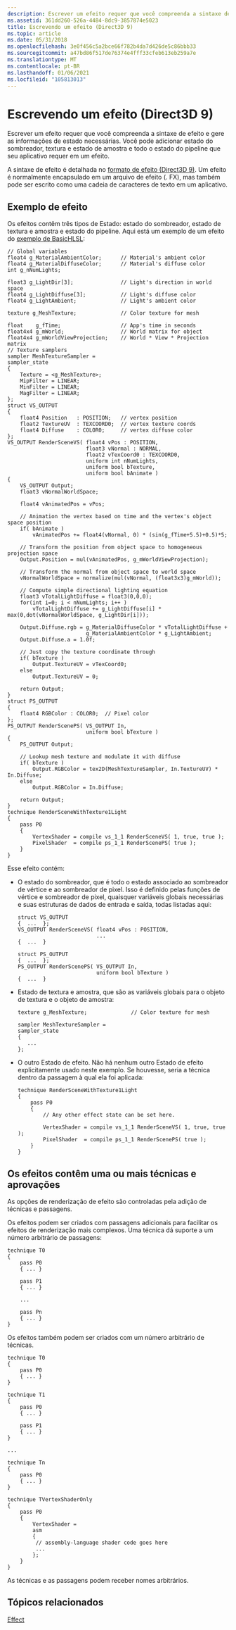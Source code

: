 ```yaml
---
description: Escrever um efeito requer que você compreenda a sintaxe de efeito e gere as informações de estado necessárias. Você pode adicionar estado do sombreador, textura e estado de amostra e todo o estado do pipeline que seu aplicativo requer em um efeito.
ms.assetid: 361dd260-526a-4484-8dc9-3857874e5023
title: Escrevendo um efeito (Direct3D 9)
ms.topic: article
ms.date: 05/31/2018
ms.openlocfilehash: 3e0f456c5a2bce66f782b4da7d426de5c86bbb33
ms.sourcegitcommit: a47bd86f517de76374e4fff33cfeb613eb259a7e
ms.translationtype: MT
ms.contentlocale: pt-BR
ms.lasthandoff: 01/06/2021
ms.locfileid: "105813013"
---
```

# <a name="writing-an-effect-direct3d-9"></a>Escrevendo um efeito (Direct3D 9)

Escrever um efeito requer que você compreenda a sintaxe de efeito e gere as informações de estado necessárias. Você pode adicionar estado do sombreador, textura e estado de amostra e todo o estado do pipeline que seu aplicativo requer em um efeito.

A sintaxe de efeito é detalhada no [formato de efeito (Direct3D 9)](dx9-graphics-reference-effects-file-format.md). Um efeito é normalmente encapsulado em um arquivo de efeito (. FX), mas também pode ser escrito como uma cadeia de caracteres de texto em um aplicativo.

## <a name="effect-example"></a>Exemplo de efeito

Os efeitos contêm três tipos de Estado: estado do sombreador, estado de textura e amostra e estado do pipeline. Aqui está um exemplo de um efeito do [exemplo de BasicHLSL](https://msdn.microsoft.com/library/Ee416223(v=VS.85).aspx):


```
// Global variables
float4 g_MaterialAmbientColor;      // Material's ambient color
float4 g_MaterialDiffuseColor;      // Material's diffuse color
int g_nNumLights;

float3 g_LightDir[3];               // Light's direction in world space
float4 g_LightDiffuse[3];           // Light's diffuse color
float4 g_LightAmbient;              // Light's ambient color

texture g_MeshTexture;              // Color texture for mesh

float    g_fTime;                   // App's time in seconds
float4x4 g_mWorld;                  // World matrix for object
float4x4 g_mWorldViewProjection;    // World * View * Projection matrix
// Texture samplers
sampler MeshTextureSampler = 
sampler_state
{
    Texture = <g_MeshTexture>;
    MipFilter = LINEAR;
    MinFilter = LINEAR;
    MagFilter = LINEAR;
};
struct VS_OUTPUT
{
    float4 Position   : POSITION;   // vertex position 
    float2 TextureUV  : TEXCOORD0;  // vertex texture coords 
    float4 Diffuse    : COLOR0;     // vertex diffuse color
};
VS_OUTPUT RenderSceneVS( float4 vPos : POSITION, 
                         float3 vNormal : NORMAL,
                         float2 vTexCoord0 : TEXCOORD0,
                         uniform int nNumLights,
                         uniform bool bTexture,
                         uniform bool bAnimate )
{
    VS_OUTPUT Output;
    float3 vNormalWorldSpace;
  
    float4 vAnimatedPos = vPos;
    
    // Animation the vertex based on time and the vertex's object space position
    if( bAnimate )
        vAnimatedPos += float4(vNormal, 0) * (sin(g_fTime+5.5)+0.5)*5;
    
    // Transform the position from object space to homogeneous projection space
    Output.Position = mul(vAnimatedPos, g_mWorldViewProjection);
    
    // Transform the normal from object space to world space    
    vNormalWorldSpace = normalize(mul(vNormal, (float3x3)g_mWorld));
    
    // Compute simple directional lighting equation
    float3 vTotalLightDiffuse = float3(0,0,0);
    for(int i=0; i < nNumLights; i++ )
        vTotalLightDiffuse += g_LightDiffuse[i] * max(0,dot(vNormalWorldSpace, g_LightDir[i]));
        
    Output.Diffuse.rgb = g_MaterialDiffuseColor * vTotalLightDiffuse + 
                         g_MaterialAmbientColor * g_LightAmbient;   
    Output.Diffuse.a = 1.0f; 
    
    // Just copy the texture coordinate through
    if( bTexture ) 
        Output.TextureUV = vTexCoord0; 
    else
        Output.TextureUV = 0; 
    
    return Output;    
}
struct PS_OUTPUT
{
    float4 RGBColor : COLOR0;  // Pixel color    
};
PS_OUTPUT RenderScenePS( VS_OUTPUT In,
                         uniform bool bTexture ) 
{ 
    PS_OUTPUT Output;

    // Lookup mesh texture and modulate it with diffuse
    if( bTexture )
        Output.RGBColor = tex2D(MeshTextureSampler, In.TextureUV) * In.Diffuse;
    else
        Output.RGBColor = In.Diffuse;

    return Output;
}
technique RenderSceneWithTexture1Light
{
    pass P0
    {          
        VertexShader = compile vs_1_1 RenderSceneVS( 1, true, true );
        PixelShader  = compile ps_1_1 RenderScenePS( true ); 
    }
}
```



Esse efeito contém:

-   O estado do sombreador, que é todo o estado associado ao sombreador de vértice e ao sombreador de pixel. Isso é definido pelas funções de vértice e sombreador de pixel, quaisquer variáveis globais necessárias e suas estruturas de dados de entrada e saída, todas listadas aqui:

    ```
    struct VS_OUTPUT
    {  ...  };
    VS_OUTPUT RenderSceneVS( float4 vPos : POSITION, 
                             ...
    {  ...  }

    struct PS_OUTPUT
    {  ...  };
    PS_OUTPUT RenderScenePS( VS_OUTPUT In,
                             uniform bool bTexture ) 
    {  ...  }
    ```

    

-   Estado de textura e amostra, que são as variáveis globais para o objeto de textura e o objeto de amostra:

    ```
    texture g_MeshTexture;              // Color texture for mesh

    sampler MeshTextureSampler = 
    sampler_state
    {
       ...
    };
    ```

    

-   O outro Estado de efeito. Não há nenhum outro Estado de efeito explicitamente usado neste exemplo. Se houvesse, seria a técnica dentro da passagem à qual ela foi aplicada:

    ```
    technique RenderSceneWithTexture1Light
    {
        pass P0
        {          
            // Any other effect state can be set here.

            VertexShader = compile vs_1_1 RenderSceneVS( 1, true, true );
            PixelShader  = compile ps_1_1 RenderScenePS( true ); 
        }
    }
    
    ```

    

## <a name="effects-contain-one-or-more-techniques-and-passes"></a>Os efeitos contêm uma ou mais técnicas e aprovações

As opções de renderização de efeito são controladas pela adição de técnicas e passagens.

Os efeitos podem ser criados com passagens adicionais para facilitar os efeitos de renderização mais complexos. Uma técnica dá suporte a um número arbitrário de passagens:


```
technique T0
{
    pass P0
    { ... }

    pass P1
    { ... }

    ...

    pass Pn
    { ... }
}
```



Os efeitos também podem ser criados com um número arbitrário de técnicas.


```
technique T0
{
    pass P0
    { ... }
}

technique T1
{
    pass P0
    { ... }

    pass P1
    { ... }
}

...

technique Tn
{
    pass P0
    { ... }
}

technique TVertexShaderOnly
{
    pass P0
    {
        VertexShader =
        asm
        {
         // assembly-language shader code goes here
         ...
        };
    }
}
```



As técnicas e as passagens podem receber nomes arbitrários.

## <a name="related-topics"></a>Tópicos relacionados

<dl> <dt>

[Effect](effects.md)
</dt> </dl>

 

 



